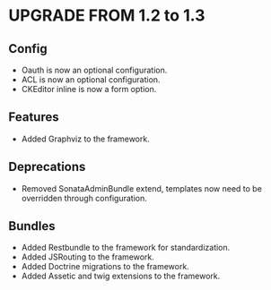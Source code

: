 ﻿UPGRADE FROM 1.2 to 1.3
=======================

Config
------

 * Oauth is now an optional configuration.
 * ACL is now an optional configuration.
 * CKEditor inline is now a form option.

Features
--------

 * Added Graphviz to the framework.

Deprecations
------------

 * Removed SonataAdminBundle extend, templates now need to be overridden through configuration.

Bundles
-------

 * Added Restbundle to the framework for standardization.
 * Added JSRouting to the framework.
 * Added Doctrine migrations to the framework.
 * Added Assetic and twig extensions to the framework.
